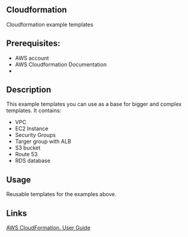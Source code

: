 ## Cloudformation 
Cloudformation example templates

 ## Prerequisites:
   - AWS account
   - AWS Cloudformation Documentation
   - 
## Description
 This example templates you can use as a base for bigger and complex templates. It contains:

- VPC
- EC2 Instance
- Security Groups
- Targer group with ALB
- S3 bucket
- Route 53
- RDS database

## Usage

Reusable templates for the examples above.

## Links

[AWS CloudFormation. User Guide](https://docs.aws.amazon.com/AWSCloudFormation/latest/UserGuide/cfn-ug.pdf#Welcome)
